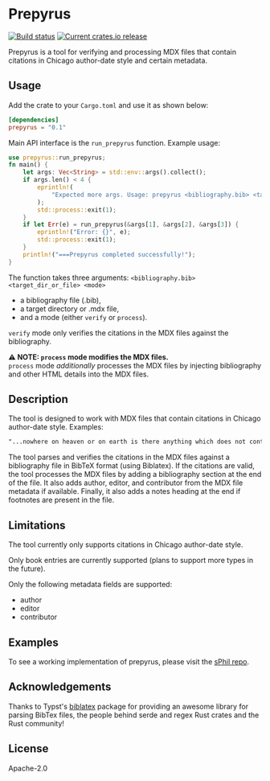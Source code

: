 # Prepyrus

[![Build status](https://github.com/systemphil/prepyrus/workflows/Continuous%20integration/badge.svg)](https://github.com/systemphil/prepyrus/actions)
[![Current crates.io release](https://img.shields.io/crates/v/prepyrus)](https://crates.io/crates/prepyrus)

Prepyrus is a tool for verifying and processing MDX files
that contain citations in Chicago author-date style and certain metadata.

## Usage

Add the crate to your `Cargo.toml` and use it as shown below:

```toml
[dependencies]
prepyrus = "0.1"
```

Main API interface is the `run_prepyrus` function. Example usage:

```rust
use prepyrus::run_prepyrus;
fn main() {
    let args: Vec<String> = std::env::args().collect();
    if args.len() < 4 {
        eprintln!(
            "Expected more args. Usage: prepyrus <bibliography.bib> <target_dir_or_file> <mode>"
        );
        std::process::exit(1);
    }
    if let Err(e) = run_prepyrus(&args[1], &args[2], &args[3]) {
        eprintln!("Error: {}", e);
        std::process::exit(1);
    }
    println!("===Prepyrus completed successfully!");
}
```

The function takes three arguments: `<bibliography.bib> <target_dir_or_file> <mode>`

- a bibliography file (.bib),
- a target directory or .mdx file,
- and a mode (either `verify` or `process`).

`verify` mode only verifies the citations in the MDX files against the bibliography.

**⚠️ NOTE: `process` mode modifies the MDX files.**  
`process` mode _additionally_ processes the MDX files by injecting bibliography and other HTML details into the MDX files.

## Description

The tool is designed to work with MDX files that contain citations in Chicago author-date style. Examples:

```markdown
"...nowhere on heaven or on earth is there anything which does not contain both being and nothing in itself" (Hegel 2010, 61).
```

The tool parses and verifies the citations in the MDX files against a
bibliography file in BibTeX format (using Biblatex).
If the citations are valid, the tool processes the MDX files
by adding a bibliography section at the end of the file.
It also adds author, editor, and contributor from the MDX file metadata if available.
Finally, it also adds a notes heading at the end if footnotes are present in the file.

## Limitations

The tool currently only supports citations in Chicago author-date style.

Only book entries are currently supported (plans to support more types in the future).

Only the following metadata fields are supported:

- author
- editor
- contributor

## Examples

To see a working implementation of prepyrus, please visit the [sPhil repo](https://github.com/systemphil/sphil).

## Acknowledgements

Thanks to Typst's [biblatex](https://github.com/typst/biblatex) package for providing an awesome library for parsing BibTex files, the people behind serde and regex Rust crates and the Rust community!

## License

Apache-2.0
